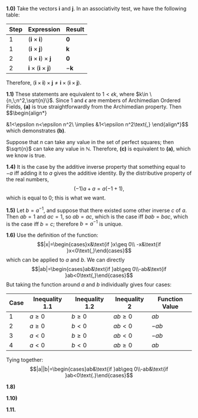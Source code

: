 
**1.0)** Take the vectors $\textbf{i}$ and $\textbf{j}$. In an associativity test, we have the following table:

| Step | Expression                                     | Result        |
| ---- | ---------------------------------------------- | ------------- |
| 1    | $(\textbf{i}\times\textbf{i})$                 | $\textbf{0}$  |
| 1    | $(\textbf{i}\times\textbf{j})$                 | $\textbf{k}$  |
| 2    | $(\textbf{i}\times\textbf{i})\times\textbf{j}$ | $\textbf{0}$  |
| 2    | $\textbf{i}\times(\textbf{i}\times\textbf{j})$ | $-\textbf{k}$ |

Therefore, $(\textbf{i}\times\textbf{i})\times\textbf{j}\neq\textbf{i}\times(\textbf{i}\times\textbf{j})$. 


**1.1)** These statements are equivalent to $1<\epsilon k$, where $k\in \{n,\;n^2,\sqrt{n}\}$. Since $1$ and $\epsilon$ are members of Archimedian Ordered Fields, **(a)** is true straightforwardly from the Archimedian property. Then 
$$\begin{align*}

&1<\epsilon n<\epsilon n^2\\
\implies &1<\epsilon n^2\text{,}
\end{align*}$$
which demonstrates **(b)**. 

Suppose that $n$ can take any value in the set of perfect squares; then $\sqrt{n}$ can take any value in $\mathbb{N}$. Therefore, **(c)** is equivalent to **(a)**, which we know is true. 


**1.4)** It is the case by the additive inverse property that something equal to $-a$ iff adding it to $a$ gives the additive identity. By the distributive property of the real numbers,
$$(-1)a+a=a(-1+1)\text{,}$$
which is equal to $0$; this is what we want. 


**1.5)** Let $b=a^{-1}$, and suppose that there existed some other inverse $c$ of $a$.  Then $ab=1$ and $ac=1$, so $ab=ac$, which is the case iff $bab=bac$, which is the case iff $b=c$; therefore $b=a^{-1}$ is unique.


**1.6)** Use the definition of the function:
$$|x|=\begin{cases}x&\text{if }x\geq 0\\ -x&\text{if }x<0\text{,}\end{cases}$$
which can be applied to $a$ and $b$. We can directly
$$|ab|=\begin{cases}ab&\text{if }ab\geq 0\\-ab&\text{if }ab<0\text{,}\end{cases}$$
But taking the function around $a$ and $b$ individually gives four cases:

| Case | Inequality 1.1 | Inequality 1.2 | Inequality 2 | Function Value |
| ---- | -------------- | -------------- | ------------ | -------------- |
| 1    | $a\geq 0$      | $b\geq 0$      | $ab\geq 0$   | $ab$           |
| 2    | $a\geq 0$      | $b<0$          | $ab<0$       | $-ab$          |
| 3    | $a<0$          | $b\geq 0$      | $ab<0$       | $-ab$          |
| 4    | $a<0$          | $b<0$          | $ab\geq 0$   | $ab$           |
Tying together:
$$|a||b|=\begin{cases}ab&\text{if }ab\geq 0\\-ab&\text{if }ab<0\text{.}\end{cases}$$

**1.8)**  

**1.10)**



**1.11.**

